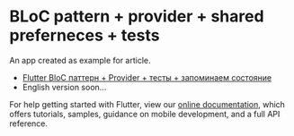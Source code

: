 # BLoC pattern + provider + shared preferneces + tests

An app created as example for article.


- [Flutter BloC паттерн + Provider + тесты + запоминаем состояние](https://habr.com/ru/post/485002/)
- English version soon...

For help getting started with Flutter, view our
[online documentation](https://flutter.dev/docs), which offers tutorials,
samples, guidance on mobile development, and a full API reference.
